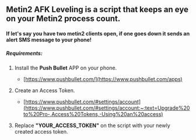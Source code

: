 ## Metin2 AFK Leveling is a script that keeps an eye on your Metin2 process count.

#### If let's say you have two metin2 clients open, if one goes down it sends an alert SMS message to your phone!

##### Requirements:

1. Install the **Push Bullet** APP on your phone.
    - [https://www.pushbullet.com/](https://www.pushbullet.com/apps)

3. Create an Access Token.
   - [https://www.pushbullet.com/#settings/account](https://www.pushbullet.com/#settings/account:~:text=Upgrade%20to%20Pro-,Access%20Tokens,-Using%20an%20access)

3. Replace **"YOUR_ACCESS_TOKEN"** on the script with your newly created access token.

